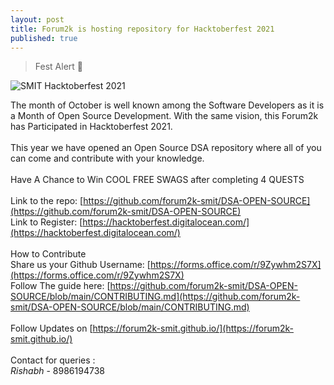 ```yaml
---
layout: post
title: Forum2k is hosting repository for Hacktoberfest 2021
published: true
---
```



> Fest Alert 🚨

![SMIT Hacktoberfest 2021](https://forum2k-smit.github.io/images/Instagram%20post%20-%20HactoberFest%202021_2.png)

The month of October is well known among the Software Developers as it is a Month of Open Source Development. With the same vision, this Forum2k has Participated in Hacktoberfest 2021.<br>
 <br>
This year we have opened an Open Source DSA repository where all of you can come and contribute with your knowledge.<br>
<br>
Have A Chance to Win COOL FREE SWAGS after completing 4 QUESTS<br>
<br>
Link to the repo: [https://github.com/forum2k-smit/DSA-OPEN-SOURCE](https://github.com/forum2k-smit/DSA-OPEN-SOURCE)<br>
Link to Register: [https://hacktoberfest.digitalocean.com/](https://hacktoberfest.digitalocean.com/)<br>
<br>
How to Contribute<br>
Share us your Github Username: [https://forms.office.com/r/9Zywhm2S7X](https://forms.office.com/r/9Zywhm2S7X) <br>
Follow The guide here: [https://github.com/forum2k-smit/DSA-OPEN-SOURCE/blob/main/CONTRIBUTING.md](https://github.com/forum2k-smit/DSA-OPEN-SOURCE/blob/main/CONTRIBUTING.md) <br>
<br>
Follow Updates on [https://forum2k-smit.github.io/](https://forum2k-smit.github.io/) <br>
<br>
Contact for queries : <br>
*Rishabh* - 8986194738

